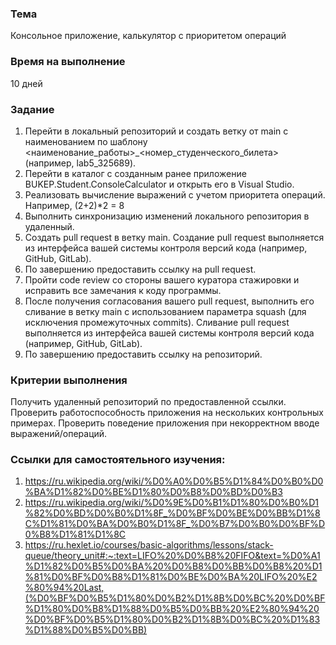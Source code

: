 ### Тема
Консольное приложение, калькулятор с приоритетом операций

### Время на выполнение
10 дней

### Задание
1. Перейти в локальный репозиторий и создать ветку от main с наименованием по шаблону <наименование_работы>_<номер_студенческого_билета> (например, lab5_325689).
2. Перейти в каталог с созданным ранее приложение BUKEP.Student.ConsoleCalculator и открыть его в Visual Studio.
3. Реализовать вычисление выражений с учетом приоритета операций. Например, (2+2)*2 = 8
4. Выполнить синхронизацию изменений локального репозитория в удаленный.
5. Создать pull request в ветку main. Создание pull request выполняется из интерфейса вашей системы контроля версий кода (например, GitHub, GitLab).
6. По завершению предоставить ссылку на pull request.
7. Пройти code review со стороны вашего куратора стажировки и исправить все замечания к коду программы.
8. После получения согласования вашего pull request, выполнить его сливание в ветку main c использованием параметра squash (для исключения промежуточных commits). Сливание pull request выполняется из интерфейса вашей системы контроля версий кода (например, GitHub, GitLab).
9. По завершению предоставить ссылку на репозиторий.

### Критерии выполнения
Получить удаленный репозиторий по предоставленной ссылки. Проверить работоспособность приложения на нескольких контрольных примерах. Проверить поведение приложения при некорректном вводе выражений/операций.

### Ссылки для самостоятельного изучения:
1. https://ru.wikipedia.org/wiki/%D0%A0%D0%B5%D1%84%D0%B0%D0%BA%D1%82%D0%BE%D1%80%D0%B8%D0%BD%D0%B3
2. https://ru.wikipedia.org/wiki/%D0%9E%D0%B1%D1%80%D0%B0%D1%82%D0%BD%D0%B0%D1%8F_%D0%BF%D0%BE%D0%BB%D1%8C%D1%81%D0%BA%D0%B0%D1%8F_%D0%B7%D0%B0%D0%BF%D0%B8%D1%81%D1%8C
3. https://ru.hexlet.io/courses/basic-algorithms/lessons/stack-queue/theory_unit#:~:text=LIFO%20%D0%B8%20FIFO&text=%D0%A1%D1%82%D0%B5%D0%BA%20%D0%B8%D0%BB%D0%B8%20%D1%81%D0%BF%D0%B8%D1%81%D0%BE%D0%BA%20LIFO%20%E2%80%94%20Last,(%D0%BF%D0%B5%D1%80%D0%B2%D1%8B%D0%BC%20%D0%BF%D1%80%D0%B8%D1%88%D0%B5%D0%BB%20%E2%80%94%20%D0%BF%D0%B5%D1%80%D0%B2%D1%8B%D0%BC%20%D1%83%D1%88%D0%B5%D0%BB)